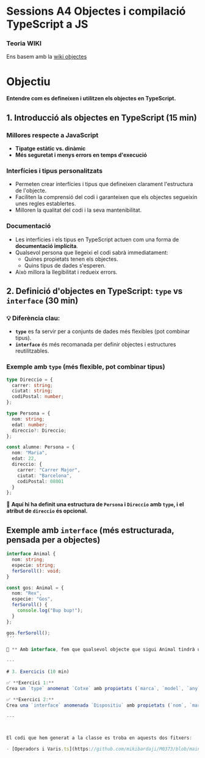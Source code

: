 # Sessions A4 Objectes i compilació TypeScript a JS
### Teoria WIKI

Ens basem amb la [wiki objectes](https://xtec.dev/typescript/object/)


# Objectiu  

**Entendre com es defineixen i utilitzen els objectes en TypeScript.**  

## 1. Introducció als objectes en TypeScript (15 min)  
### Millores respecte a JavaScript  
- **Tipatge estàtic vs. dinàmic**  
- **Més seguretat i menys errors en temps d'execució**  

### Interfícies i tipus personalitzats  
- Permeten crear interfícies i tipus que defineixen clarament l'estructura de l'objecte.  
- Faciliten la comprensió del codi i garanteixen que els objectes segueixin unes regles establertes.  
- Milloren la qualitat del codi i la seva mantenibilitat.  

### Documentació  
- Les interfícies i els tipus en TypeScript actuen com una forma de **documentació implícita**.  
- Qualsevol persona que llegeixi el codi sabrà immediatament:  
  - Quines propietats tenen els objectes.  
  - Quins tipus de dades s'esperen.  
- Això millora la llegibilitat i redueix errors.  
## 2. Definició d'objectes en TypeScript: `type` vs `interface` (30 min)  

### 💡 Diferència clau:  
- **`type`** es fa servir per a conjunts de dades més flexibles (pot combinar tipus).  
- **`interface`** és més recomanada per definir objectes i estructures reutilitzables.  

### Exemple amb `type` (més flexible, pot combinar tipus)  

```typescript
type Direccio = {
  carrer: string;
  ciutat: string;
  codiPostal: number;
};

type Persona = {
  nom: string;
  edat: number;
  direccio?: Direccio;
};

const alumne: Persona = {
  nom: "Maria",
  edat: 22,
  direccio: {
    carrer: "Carrer Major",
    ciutat: "Barcelona",
    codiPostal: 08001
  }
};
```

📌 **Aquí hi ha definit una estructura de `Persona` i `Direccio` amb `type`, i el atribut de `direccio` és opcional.**  

## Exemple amb `interface` (més estructurada, pensada per a objectes)  

```typescript
interface Animal {
  nom: string;
  especie: string;
  ferSoroll(): void;
}

const gos: Animal = {
  nom: "Rex",
  especie: "Gos",
  ferSoroll() {
    console.log("Bup bup!");
  }
};

gos.ferSoroll();
´´´

📌 ** Amb interface, fem que qualsevol objecte que sigui Animal tindrà un mètode ferSoroll().

---

# 3. Exercicis (10 min)  

✅ **Exercici 1:**  
Crea un `type` anomenat `Cotxe` amb propietats (`marca`, `model`, `any`) i declara un objecte.  

✅ **Exercici 2:**  
Crea una `interface` anomenada `Dispositiu` amb propietats (`nom`, `marca`, `preu`) i afegeix un mètode `descripcio()`. Implementa un objecte `portatil`.  

---



El codi que hem generat a la classe es troba en aquests dos fitxers:

- [Operadors i Varis.ts](https://github.com/mikibardaji/M0373/blob/main/A2/A2/S2-A2.ts)
